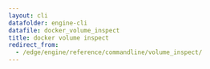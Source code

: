 ```yaml
---
layout: cli
datafolder: engine-cli
datafile: docker_volume_inspect
title: docker volume inspect
redirect_from:
  - /edge/engine/reference/commandline/volume_inspect/
---
```

<!--
This page is automatically generated from Docker's source code. If you want to
suggest a change to the text that appears here, open a ticket or pull request
in the source repository on GitHub:

https://github.com/docker/cli
-->

